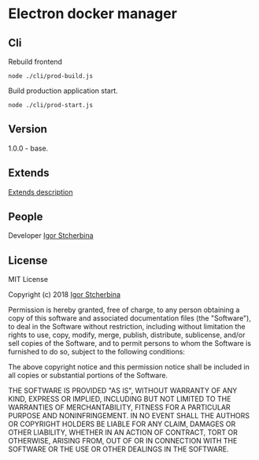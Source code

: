# Electron docker manager
## Cli

Rebuild frontend
```
node ./cli/prod-build.js
```

Build production application start.
```
node ./cli/prod-start.js
```

## Version
1.0.0 - base.

## Extends
[Extends description](https://github.com/eagle7410/fsp-eagle/blob/master/ext.md)

## People
Developer [Igor Stcherbina](https://github.com/eagle7410)

## License

MIT License

Copyright (c) 2018 [Igor Stcherbina](https://github.com/eagle7410)

Permission is hereby granted, free of charge, to any person obtaining a copy
of this software and associated documentation files (the "Software"), to deal
in the Software without restriction, including without limitation the rights
to use, copy, modify, merge, publish, distribute, sublicense, and/or sell
copies of the Software, and to permit persons to whom the Software is
furnished to do so, subject to the following conditions:

The above copyright notice and this permission notice shall be included in all
copies or substantial portions of the Software.

THE SOFTWARE IS PROVIDED "AS IS", WITHOUT WARRANTY OF ANY KIND, EXPRESS OR
IMPLIED, INCLUDING BUT NOT LIMITED TO THE WARRANTIES OF MERCHANTABILITY,
FITNESS FOR A PARTICULAR PURPOSE AND NONINFRINGEMENT. IN NO EVENT SHALL THE
AUTHORS OR COPYRIGHT HOLDERS BE LIABLE FOR ANY CLAIM, DAMAGES OR OTHER
LIABILITY, WHETHER IN AN ACTION OF CONTRACT, TORT OR OTHERWISE, ARISING FROM,
OUT OF OR IN CONNECTION WITH THE SOFTWARE OR THE USE OR OTHER DEALINGS IN THE
SOFTWARE.
